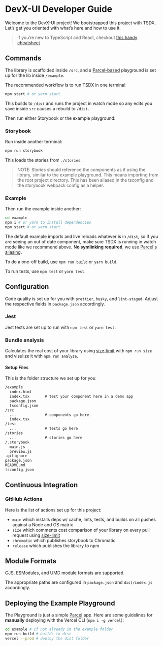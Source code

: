 # DevX-UI Developer Guide

Welcome to the DevX-UI project! We bootstrapped this project with TSDX. Let’s get you oriented with what’s here and how to use it.

> If you’re new to TypeScript and React, checkout [this handy cheatsheet](https://github.com/sw-yx/react-typescript-cheatsheet/)

## Commands

The library is scaffolded inside `/src`, and a [Parcel-based](https://parceljs.org) playground is set up for the lib inside `/example`.

The recommended workflow is to run TSDX in one terminal:

```bash
npm start # or yarn start
```

This builds to `/dist` and runs the project in watch mode so any edits you save inside `src` causes a rebuild to `/dist`.

Then run either Storybook or the example playground:

### Storybook

Run inside another terminal:

```bash
npm run storybook
```

This loads the stories from `./stories`.

> NOTE: Stories should reference the components as if using the library, similar to the example playground. This means importing from the root project directory. This has been aliased in the tsconfig and the storybook webpack config as a helper.

### Example

Then run the example inside another:

```bash
cd example
npm i # or yarn to install dependencies
npm start # or yarn start
```

The default example imports and live reloads whatever is in `/dist`, so if you are seeing an out of date component, make sure TSDX is running in watch mode like we recommend above. **No symlinking required**, we use [Parcel's aliasing](https://parceljs.org/module_resolution.html#aliases).

To do a one-off build, use `npm run build` or `yarn build`.

To run tests, use `npm test` or `yarn test`.

## Configuration

Code quality is set up for you with `prettier`, `husky`, and `lint-staged`. Adjust the respective fields in `package.json` accordingly.

### Jest

Jest tests are set up to run with `npm test` or `yarn test`.

### Bundle analysis

Calculates the real cost of your library using [size-limit](https://github.com/ai/size-limit) with `npm run size` and visulize it with `npm run analyze`.

#### Setup Files

This is the folder structure we set up for you:

```txt
/example
  index.html
  index.tsx       # test your component here in a demo app
  package.json
  tsconfig.json
/src
  ...             # components go here
  index.tsx
/test
  ...             # tests go here
/stories
  ...             # stories go here
/.storybook
  main.js
  preview.js
.gitignore
package.json
README.md
tsconfig.json
```

## Continuous Integration

### GitHub Actions

Here is the list of actions set up for this project:

- `main` which installs deps w/ cache, lints, tests, and builds on all pushes against a Node and OS matrix
- `size` which comments cost comparison of your library on every pull request using [size-limit](https://github.com/ai/size-limit)
- `chromatic` which publishes storybook to Chromatic
- `release` which publishes the library to npm

## Module Formats

CJS, ESModules, and UMD module formats are supported.

The appropriate paths are configured in `package.json` and `dist/index.js` accordingly.

## Deploying the Example Playground

The Playground is just a simple [Parcel](https://parceljs.org) app. Here are some guidelines for **manually** deploying with the Vercel CLI (`npm i -g vercel`):

```bash
cd example # if not already in the example folder
npm run build # builds to dist
vercel --prod # deploy the dist folder
```
